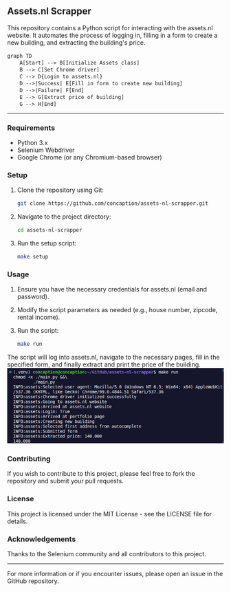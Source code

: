 ## Assets.nl Scrapper

This repository contains a Python script for interacting with the assets.nl website. It automates the process of logging in, filling in a form to create a new building, and extracting the building's price.

```mermaid
graph TD
    A[Start] --> B[Initialize Assets class]
    B --> C[Set Chrome driver]
    C --> D{Login to assets.nl}
    D -->|Success| E[Fill in form to create new building]
    D -->|Failure| F[End]
    E --> G[Extract price of building]
    G --> H[End]
```
---

### Requirements

- Python 3.x
- Selenium Webdriver
- Google Chrome (or any Chromium-based browser)

### Setup

1. Clone the repository using Git:
   ```bash
   git clone https://github.com/concaption/assets-nl-scrapper.git
   ```
2. Navigate to the project directory:
   ```bash
   cd assets-nl-scrapper
   ```

3. Run the setup script:
   ```bash
   make setup
   ```


### Usage

1. Ensure you have the necessary credentials for assets.nl (email and password).

2. Modify the script parameters as needed (e.g., house number, zipcode, rental income).

3. Run the script:
   ```bash
   make run
   ```

The script will log into assets.nl, navigate to the necessary pages, fill in the specified form, and finally extract and print the price of the building.
![assets.nl](/terminal_screenshot.png)

### Contributing

If you wish to contribute to this project, please feel free to fork the repository and submit your pull requests.

### License

This project is licensed under the MIT License - see the LICENSE file for details.

### Acknowledgements

Thanks to the Selenium community and all contributors to this project.

---

For more information or if you encounter issues, please open an issue in the GitHub repository.